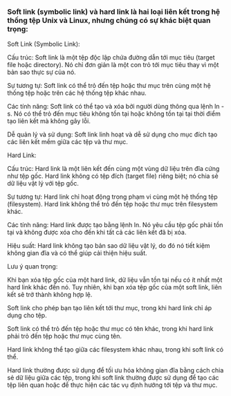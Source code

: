 ### Soft link (symbolic link) và hard link là hai loại liên kết trong hệ thống tệp Unix và Linux, nhưng chúng có sự khác biệt quan trọng:

Soft Link (Symbolic Link):

Cấu trúc: Soft link là một tệp độc lập chứa đường dẫn tới mục tiêu (target file hoặc directory). Nó chỉ đơn giản là một con trỏ tới mục tiêu thay vì một bản sao thực sự của nó.

Sự tương tự: Soft link có thể trỏ đến tệp hoặc thư mục trên cùng một hệ thống tệp hoặc trên các hệ thống tệp khác nhau.

Các tính năng: Soft link có thể tạo và xóa bởi người dùng thông qua lệnh ln -s. Nó có thể trỏ đến mục tiêu không tồn tại hoặc không tồn tại tại thời điểm tạo liên kết mà không gây lỗi.

Dễ quản lý và sử dụng: Soft link linh hoạt và dễ sử dụng cho mục đích tạo các liên kết mềm giữa các tệp và thư mục.

Hard Link:

Cấu trúc: Hard link là một liên kết đến cùng một vùng dữ liệu trên đĩa cứng như tệp gốc. Hard link không có tệp đích (target file) riêng biệt; nó chia sẻ dữ liệu vật lý với tệp gốc.

Sự tương tự: Hard link chỉ hoạt động trong phạm vi cùng một hệ thống tệp (filesystem). Hard link không thể trỏ đến tệp hoặc thư mục trên filesystem khác.

Các tính năng: Hard link được tạo bằng lệnh ln. Nó yêu cầu tệp gốc phải tồn tại và không được xóa cho đến khi tất cả các liên kết đã bị xóa.

Hiệu suất: Hard link không tạo bản sao dữ liệu vật lý, do đó nó tiết kiệm không gian đĩa và có thể giúp cải thiện hiệu suất.

Lưu ý quan trọng:

Khi bạn xóa tệp gốc của một hard link, dữ liệu vẫn tồn tại nếu có ít nhất một hard link khác đến nó. Tuy nhiên, khi bạn xóa tệp gốc của một soft link, liên kết sẽ trở thành không hợp lệ.

Soft link cho phép bạn tạo liên kết tới thư mục, trong khi hard link chỉ áp dụng cho tệp.

Soft link có thể trỏ đến tệp hoặc thư mục có tên khác, trong khi hard link phải trỏ đến tệp hoặc thư mục cùng tên.

Hard link không thể tạo giữa các filesystem khác nhau, trong khi soft link có thể.

Hard link thường được sử dụng để tối ưu hóa không gian đĩa bằng cách chia sẻ dữ liệu giữa các tệp, trong khi soft link thường được sử dụng để tạo các tệp liên quan hoặc để thực hiện các tác vụ định hướng tới tệp và thư mục.
